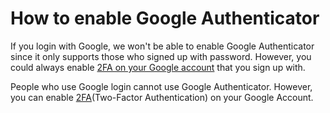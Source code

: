 # How to enable Google Authenticator

If you login with Google, we won't be able to enable Google Authenticator since it only supports those who signed up with password. However, you could always enable [2FA on your Google account](https://myaccount.google.com/signinoptions/two-step-verification/enroll-welcome?pli=1) that you sign up with.

People who use Google login cannot use Google Authenticator. However, you can enable [2FA](https://myaccount.google.com/signinoptions/two-step-verification/enroll-welcome?pli=1)(Two-Factor Authentication) on your Google Account.